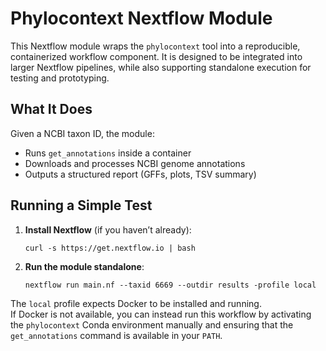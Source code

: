 # Phylocontext Nextflow Module

This Nextflow module wraps the `phylocontext` tool into a reproducible, containerized workflow component. It is designed to be integrated into larger Nextflow pipelines, while also supporting standalone execution for testing and prototyping.

## What It Does
Given a NCBI taxon ID, the module:
- Runs `get_annotations` inside a container
- Downloads and processes NCBI genome annotations
- Outputs a structured report (GFFs, plots, TSV summary)

## Running a Simple Test
1. **Install Nextflow** (if you haven’t already):

    ```
    curl -s https://get.nextflow.io | bash
    ```

2. **Run the module standalone**:

    ```
    nextflow run main.nf --taxid 6669 --outdir results -profile local
    ```

The `local` profile expects Docker to be installed and running.  
If Docker is not available, you can instead run this workflow by activating the `phylocontext` Conda environment manually and ensuring that the `get_annotations` command is available in your `PATH`.

